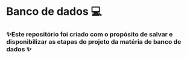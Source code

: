 # Banco de dados 💻
### ✨Este repositório foi criado com o propósito de salvar e disponibilizar as etapas do projeto da matéria de banco de dados ✨
